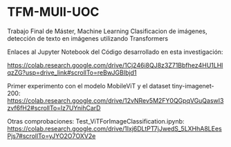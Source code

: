 # TFM-MUII-UOC
Trabajo Final de Máster, Machine Learning
Clasificacion de imágenes, detección de texto en imágenes utilizando Transformers

Enlaces al Jupyter Notebook del Código desarrollado en esta investigación:

https://colab.research.google.com/drive/1Cj246i8QJ8z3Z71Bbfhez4HU1LHlqzZG?usp=drive_link#scrollTo=reBwJGBIbjd1

Primer experimento con el modelo MobileViT y el dataset tiny-imagenet-200:
https://colab.research.google.com/drive/12vNRev5M2FY0QGpqVGuQaswI3zvf6fH2#scrollTo=lz7UYnihCarD

Otras comprobaciones:
Test_ViTForImageClassification.ipynb: https://colab.research.google.com/drive/1Ixj6DLtPT7jJwedS_5LXHhA8LEesPjs7#scrollTo=yJYO2O7OXV2e

